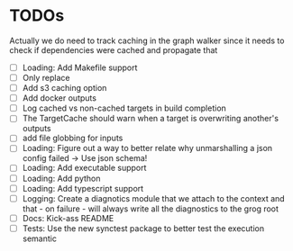 # TODOs

Actually we do need to track caching in the graph walker since it needs to check if dependencies were cached and propagate that

- [ ] Loading: Add Makefile support
- [ ] Only replace
- [ ] Add s3 caching option
- [ ] Add docker outputs
- [ ] Log cached vs non-cached targets in build completion
- [ ] The TargetCache should warn when a target is overwriting another's outputs
- [ ] add file globbing for inputs
- [ ] Loading: Figure out a way to better relate why unmarshalling a json config failed -> Use json schema!
- [ ] Loading: Add executable support
- [ ] Loading: Add python
- [ ] Loading: Add typescript support
- [ ] Logging: Create a diagnotics module that we attach to the context and that - on failure - will always write all the diagnostics to the grog root
- [ ] Docs: Kick-ass README
- [ ] Tests: Use the new synctest package to better test the execution semantic

